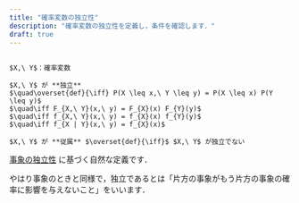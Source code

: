 ```yaml
---
title: "確率変数の独立性"
description: "確率変数の独立性を定義し，条件を確認します．"
draft: true
---
```


~~~definition:独立性

$X,\ Y$：確率変数

$X,\ Y$ が **独立**  
$\quad\overset{def}{\iff} P(X \leq x,\ Y \leq y) = P(X \leq x) P(Y \leq y)$  
$\quad\iff F_{X,\ Y}(x,\ y) = F_{X}(x) F_{Y}(y)$  
$\quad\iff f_{X,\ Y}(x,\ y) = f_{X}(x) f_{Y}(y)$  
$\quad\iff f_{X | Y}(x,\ y) = f_{X}(x)$

$X,\ Y$ が **従属** $\overset{def}{\iff}$ $X,\ Y$ が独立でない

~~~

[事象の独立性](/mathematics/statistics/probability/independence) に基づく自然な定義です．

やはり事象のときと同様で，独立であるとは「片方の事象がもう片方の事象の確率に影響を与えないこと」をいいます．
